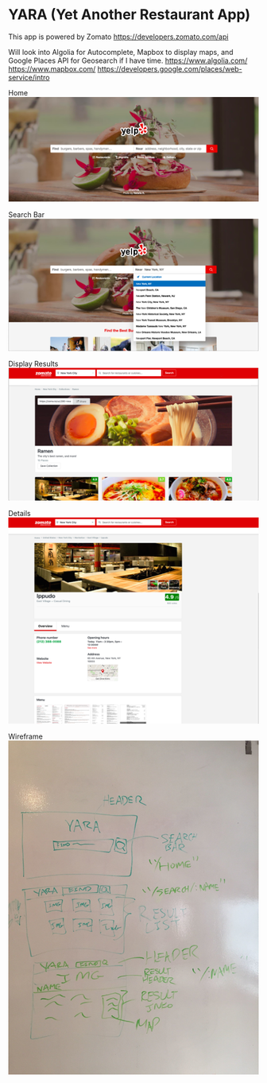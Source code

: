 # YARA (Yet Another Restaurant App)

This app is powered by Zomato
https://developers.zomato.com/api

Will look into Algolia for Autocomplete, Mapbox to display maps, and Google Places API for Geosearch if I have time.
https://www.algolia.com/
https://www.mapbox.com/
https://developers.google.com/places/web-service/intro

Home
![Image](https://github.com/KeigoAlexTanaka/Restaurant_App/blob/master/src/assets/img01.png?raw=true)

Search Bar
![Image](https://github.com/KeigoAlexTanaka/Restaurant_App/blob/master/src/assets/img02.png?raw=true)

Display Results
![Image](https://github.com/KeigoAlexTanaka/Restaurant_App/blob/master/src/assets/img03.png?raw=true)

Details
![Image](https://github.com/KeigoAlexTanaka/Restaurant_App/blob/master/src/assets/img04.png?raw=true)

Wireframe
![Image](https://github.com/KeigoAlexTanaka/Restaurant_App/blob/master/src/assets/wireframe.jpg?raw=true)